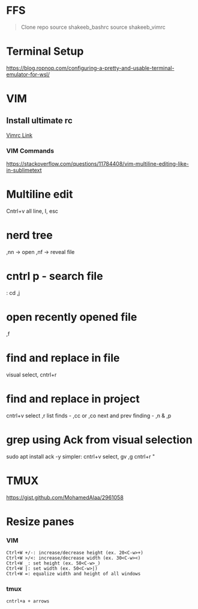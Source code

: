 # FFS
> Clone repo
> source shakeeb_bashrc
> source shakeeb_vimrc

# Terminal Setup
https://blog.ropnop.com/configuring-a-pretty-and-usable-terminal-emulator-for-wsl/

# VIM

## Install ultimate rc
[Vimrc Link](https://github.com/amix/vimrc)

### VIM Commands
https://stackoverflow.com/questions/11784408/vim-multiline-editing-like-in-sublimetext

# Multiline edit
Cntrl+v all line, I<chars>, esc

# nerd tree
,nn -> open
,nf -> reveal file

# cntrl p - search file
: cd <path>
,j

# open recently opened file
,f

# find and replace in file
visual select, cntrl+r
# find and replace in project
cntrl+v select ,r
list finds - ,cc or ,co
next and prev finding - ,n & ,p
# grep using Ack from visual selection
sudo apt install ack -y
simpler: cntrl+v select, gv
,g cntrl+r "
# TMUX
https://gist.github.com/MohamedAlaa/2961058
# Resize panes
### VIM
```
Ctrl+W +/-: increase/decrease height (ex. 20<C-w>+)
Ctrl+W >/<: increase/decrease width (ex. 30<C-w><)
Ctrl+W _: set height (ex. 50<C-w>_)
Ctrl+W |: set width (ex. 50<C-w>|)
Ctrl+W =: equalize width and height of all windows
```
### tmux
```
cntrl+a + arrows
```
